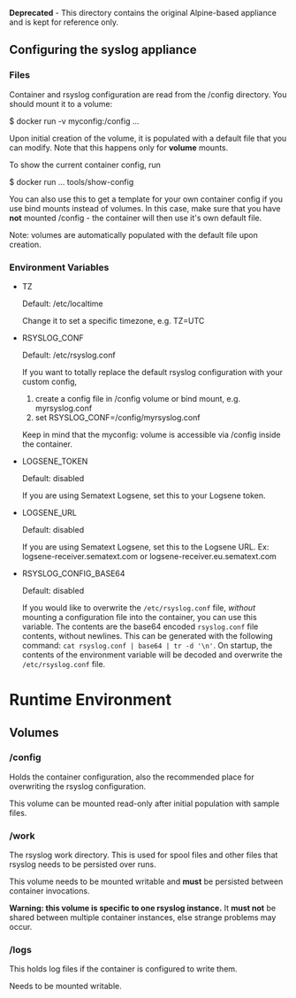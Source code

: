**Deprecated** - This directory contains the original Alpine-based appliance and is kept for reference only.

## Configuring the syslog appliance

### Files

Container and rsyslog configuration are read from the /config directory. You should
mount it to a volume:

  $ docker run -v myconfig:/config ...

Upon initial creation of the volume, it is populated with a default file that
you can modify. Note that this happens only for **volume** mounts.

To show the current container config, run

  $ docker run ... tools/show-config

You can also use this to get a template for your own container config if you use
bind mounts instead of volumes. In this case, make sure that you have **not**
mounted /config - the container will then use it's own default file.

Note: volumes are automatically populated with the default file upon creation.

### Environment Variables

- TZ

  Default: /etc/localtime

  Change it to set a specific timezone, e.g. TZ=UTC

- RSYSLOG_CONF

  Default: /etc/rsyslog.conf

  If you want to totally replace the default rsyslog configuration with
  your custom config,

  1. create a config file in /config volume or bind mount, e.g. myrsyslog.conf
  2. set RSYSLOG_CONF=/config/myrsyslog.conf

  Keep in mind that the myconfig: volume is accessible via /config inside the
  container.

- LOGSENE_TOKEN

  Default: disabled

  If you are using Sematext Logsene, set this to your Logsene token.

- LOGSENE_URL

  Default: disabled

  If you are using Sematext Logsene, set this to the Logsene URL. Ex: logsene-receiver.sematext.com or logsene-receiver.eu.sematext.com

- RSYSLOG_CONFIG_BASE64

  Default: disabled

  If you would like to overwrite the `/etc/rsyslog.conf` file, _without_ mounting a configuration file into the container, you can use this variable. The contents are the base64 encoded `rsyslog.conf` file contents, without newlines. This can be generated with the following command: `cat rsyslog.conf | base64 | tr -d '\n'`. On startup, the contents of the environment variable will be decoded and overwrite the `/etc/rsyslog.conf` file.

# Runtime Environment

## Volumes

### /config

Holds the container configuration, also the recommended place for overwriting
the rsyslog configuration.

This volume can be mounted read-only after initial population with sample files.

### /work

The rsyslog work directory. This is used for spool files and other files that
rsyslog needs to be persisted over runs.

This volume needs to be mounted writable and **must** be persisted between
container invocations.

**Warning: this volume is specific to one rsyslog instance.** It **must not**
be shared between multiple container instances, else strange problems may
occur.

### /logs

This holds log files if the container is configured to write them.

Needs to be mounted writable.

